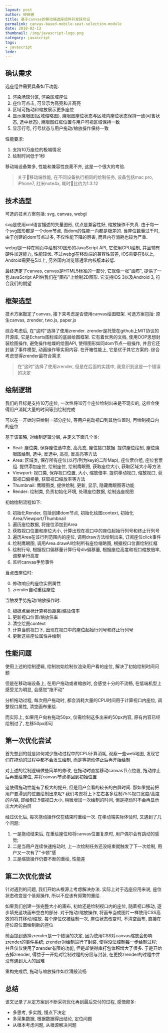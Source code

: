 ```yaml
---
layout: post
author: 碎碎酱
title: 基于canvas的移动端选座组件开发踩坑记
permalink: canvas-based-mobile-seat-selection-module
date: 2018-02-13
thumbnail: /img/javascript-logo.png
category: javascript
tags:
- javascript
lede: 
---
```


## 确认需求

选座组件需要具备如下功能:

1. 渲染场馆分区, 渲染区域座位
2. 座位可点击, 可显示为高亮和非高亮
3. 区域可拖动和缩放展示更多座位
4. 显示鹰眼图(区域缩略图), 鹰眼图座位状态与区域内座位状态保持一致(可售状态, 选中状态), 鹰眼图红框位置与用户可视区域保持一致
5. 显示行号, 行号状态与用户拖动/缩放操作保持一致

性能要求:

1. 支持10万座位的极端情况
2. 绘制时间低于1秒

移动端设备繁多, 性能和兼容性良莠不齐, 这是一个很大的考验.

> 关于移动端性能, 在不同设备执行相同的绘制任务, 设备包括mac pro, iPhone7, 红米note4x, 耗时比约为1:3:12  

## 技术选型

可选的技术方案包括: svg, canvas, webgl

svg是使用xml语言描述的矢量图形, 优点是兼容性好, 缩放操作不失真. 由于每一个svg图形都是一个dom节点, 而dom的性能一向都是极差的. 当座位数量过千时, 由于创建的dom节点过多, 不仅性能下降的厉害, 而且内存消耗也较为严重.

webgl是一种在网页中绘制3D图形的JavaScript API, 它使用GPU绘制, 并且辅有硬件加速能力, 性能较优. 不过webgl在移动端的兼容性较差, iOS需要在8以上, Android需要在5以上, 另外国内浏览器通常内核版本较低.

最终选定了canvas, canvas是HTML5标准的一部分, 它就像一张"画布", 提供了一套JavaScript API供我们在"画布"上绘制2D图形. 它支持iOS 3以及Android 3, 符合我们的期望

## 框架选型

技术方案敲定了canvas, 接下来考虑是否使用canvas绘图框架. 可选方案包括: 原生canvas, zrender, two.js, paper.js

综合考虑后, 在"这时"选择了使用zrender. zrender是托管在github上MIT协议的开源库, 它是Echarts图标库的底层绘图框架. 它有着优秀的文档, 使用OOP思想封装绘图操作, 避免操作枯燥的绘图API, 使得图形如同dom节点一般操作, 并且它还封装了事件模型, 动画操作等实用内容. 在开箱性能上, 它是优于其它方案的. 综合考虑觉得zrender最符合需求

> 在"这时"选择了使用zrender, 但是在后面的实践中, 我意识到这是一个错误的决定

## 绘制逻辑

我们的目标是支持10万座位, 一次性将10万个座位绘制出来是不现实的, 这样会使得用户消耗大量的时间等到绘制完成

可以在一开始时只绘制一部分座位, 等用户拖动视口到其他位置时, 再绘制视口内的座位

基于该策略, 对绘制逻辑分层, 并定义下面几个类:

* Seat: 座位类, 保存座位选中态, 高亮态, 座位接口数据. 提供座位绘制, 座位鹰眼图绘制, 选中, 反选中, 高亮, 反高亮等方法
* Area: 区域类, 保存所有座位(以行/列为key的二阶Map), 座位票价组, 座位套票组. 提供添加座位, 绘制座位, 绘制鹰眼图, 获取座位大小, 获取区域大小等方法
* Viewport: 视口类, 保存视口位置, 大小, 缩放倍率. 提供移动视口, 缩放视口, 获取视口偏移量, 获取视口缩放率等方法
* Thumbnail: 鹰眼图类, 提供绘制, 更新, 显示, 隐藏鹰眼图等功能
* Render: 绘制类, 负责初始化环境, 处理座位数据, 绘制选座视图

初始绘制流程如下:

0. 初始化Render, 包括创建dom节点, 初始化绘图context, 初始化Area/Viewport/Thumbnail
0. 遍历座位数据, 将座位添加到Area
0. 获取视口位置和座位大小, 计算出现在视口中的座位起始行列号和终止行列号
0. 遍历Area在该行列范围内的座位, 调用draw方法绘制出来, 订阅座位click事件
0. 绘制鹰眼图, 调用Area.drawAll绘制所有座位缩略图, 根据视口位置绘制红框
0. 绘制行号, 根据视口偏移量计算行号div偏移量, 根据座位高度和视口缩放倍率, 调整单行高度
0. 监听canvas手势事件

当点击座位时:

0. 修改响应的座位实例属性
0. zrender自动重绘座位

当触发手势拖动/缩放操作时:

0. 根据点坐标计算移动距离/缩放倍率
0. 更新视口位置/缩放倍率
0. 清空绘图context
0. 计算当前视口下, 出现在视口中的座位起始行列号和终止行列号
0. 更新这些座位属性并绘制

## 性能问题

使用上述的绘制逻辑, 绘制初始绘制仅渲染用户看的座位, 解决了初始绘制时间问题

但是在移动端设备上, 在用户拖动或者缩放时, 会感觉十分的不流畅, 在低端机型上感受尤为明显, 会感觉"拖不动"

分析拖动过程, 每次用户拖动时, 都会消耗大量的CPU时间用于计算视口内座位, 调整视口属性, 清空画布重绘. 

而实际上, 如果用户向右拖动50px, 仅需绘制这多出来的50px内容, 原有内容已经绘制过了, 左移50px即可

## 第一次优化尝试

首先想到的就是如何减少拖动过程中的CPU计算消耗, 观察一些web地图, 发现它们在拖动的过程中都不会发生绘制, 而是等拖动停止后再开始绘制

对上述的绘制逻辑做些简单的修改, 在拖动时直接移动canvas节点位置, 拖动停止后再重绘座位, 并将canvas节点移回到初始位置

这使得拖动性能有了极大的提升, 但是用户会看的较长的白屏时间. 那如果提前把用户要滑到的位置绘制出来呢? 我们考虑将上下左右各多绘制75%视口宽度/高度的内容, 即绘制2.5倍视口大小, 稍微增加一次绘制的时间, 但是拖动时不会再显示出大片的白屏

经过优化后, 每次拖动操作仅在结束时重绘一次. 在移动端实际体验时, 又遇到了几个问题: 

1. 一是拖动结束后, 在重绘座位和将canvas位置复原时, 用户偶尔会有跳动的感觉; 
2. 二是当用户连续快速拖动时, 上一次绘制任务还没结束就触发了下一次绘制, 用户又一次有了"卡顿"感
3. 三是缩放操作仍要不断的重绘, 性能差

## 第二次优化尝试

针对遇到的问题, 我们开始从根源上考虑解决办法. 实际上对于选座应用来说, 座位状态改变是个低频操作, 所以不应该有频繁的重绘.

如果我们创建一张完整大小的画布, 初始还是绘制视口内的座位, 随着视口移动, 逐步填充这块画布空白的部分. 对于拖动/缩放操作, 将画布当成图片一样使用CSS高效的将其移动/缩放. 每个座位仅被绘制一次, 座位状态改变时, 不清空画布, 直接在座位原位置绘制新的座位

前面提到选择zrender是一个错误的决定, 因为使用CSS对canvas缩放会影响zrender的事件系统; zrender对绘制进行了封装, 使得没法控制每一步绘制过程; 并且仅仅使用了zrender有限的功能, 但是却使得库打包体积增大了很多. 于是开始去掉zrender, 得益于一开始对绘制过程的分层与封装, 在更换zrender的过程中并没有遇到太大的困难

重构完成后, 拖动与缩放操作如丝滑般流畅

## 总结

该文记录了从定方案到不断采坑优化再到最后交付的过程, 感悟颇多:

* 多思考, 多实践, 慢点下决定
* 多采集数据, 根据数据得出结论, 定位问题
* 从根本考虑问题, 从根源解决问题